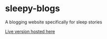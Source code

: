 # sleepy-blogs
A blogging website specifically for sleep stories

[Live version hosted here](https://goofy-mayer-a1ee1e.netlify.app/)
